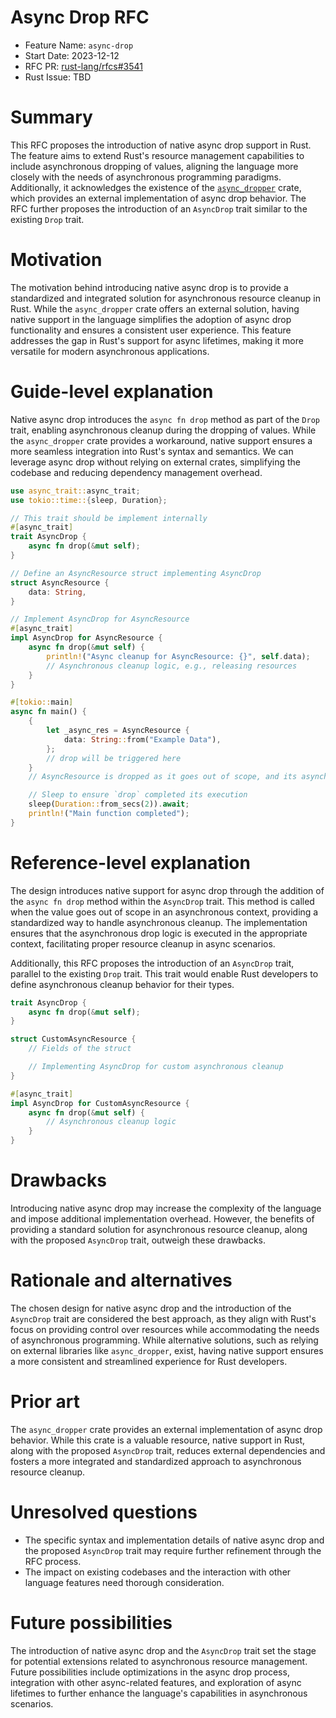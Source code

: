 # Async Drop RFC

- Feature Name: `async-drop`
- Start Date: 2023-12-12
- RFC PR: [rust-lang/rfcs#3541](https://github.com/rust-lang/rfcs/pull/3541)
- Rust Issue: TBD

# Summary
[summary]: #summary

This RFC proposes the introduction of native async drop support in Rust. The feature aims to extend Rust's resource management capabilities to include asynchronous dropping of values, aligning the language more closely with the needs of asynchronous programming paradigms. Additionally, it acknowledges the existence of the [`async_dropper`](https://github.com/t3hmrman/async-dropper) crate, which provides an external implementation of async drop behavior. The RFC further proposes the introduction of an `AsyncDrop` trait similar to the existing `Drop` trait.

# Motivation
[motivation]: #motivation

The motivation behind introducing native async drop is to provide a standardized and integrated solution for asynchronous resource cleanup in Rust. While the `async_dropper` crate offers an external solution, having native support in the language simplifies the adoption of async drop functionality and ensures a consistent user experience. This feature addresses the gap in Rust's support for async lifetimes, making it more versatile for modern asynchronous applications.

# Guide-level explanation
[guide-level-explanation]: #guide-level-explanation

Native async drop introduces the `async fn drop` method as part of the `Drop` trait, enabling asynchronous cleanup during the dropping of values. While the `async_dropper` crate provides a workaround, native support ensures a more seamless integration into Rust's syntax and semantics. We can leverage async drop without relying on external crates, simplifying the codebase and reducing dependency management overhead.

```rust
use async_trait::async_trait;
use tokio::time::{sleep, Duration};

// This trait should be implement internally
#[async_trait]
trait AsyncDrop {
    async fn drop(&mut self);
}

// Define an AsyncResource struct implementing AsyncDrop
struct AsyncResource {
    data: String,
}

// Implement AsyncDrop for AsyncResource
#[async_trait]
impl AsyncDrop for AsyncResource {
    async fn drop(&mut self) {
        println!("Async cleanup for AsyncResource: {}", self.data);
        // Asynchronous cleanup logic, e.g., releasing resources
    }
}

#[tokio::main]
async fn main() {
    {
        let _async_res = AsyncResource {
            data: String::from("Example Data"),
        };
        // drop will be triggered here
    }
    // AsyncResource is dropped as it goes out of scope, and its asynchronous drop logic may be executed later by the Tokio runtime

    // Sleep to ensure `drop` completed its execution
    sleep(Duration::from_secs(2)).await;
    println!("Main function completed");
}
```

# Reference-level explanation
[reference-level-explanation]: #reference-level-explanation

The design introduces native support for async drop through the addition of the `async fn drop` method within the `AsyncDrop` trait. This method is called when the value goes out of scope in an asynchronous context, providing a standardized way to handle asynchronous cleanup. The implementation ensures that the asynchronous drop logic is executed in the appropriate context, facilitating proper resource cleanup in async scenarios.

Additionally, this RFC proposes the introduction of an `AsyncDrop` trait, parallel to the existing `Drop` trait. This trait would enable Rust developers to define asynchronous cleanup behavior for their types.

```rust
trait AsyncDrop {
    async fn drop(&mut self);
}

struct CustomAsyncResource {
    // Fields of the struct

    // Implementing AsyncDrop for custom asynchronous cleanup
}

#[async_trait]
impl AsyncDrop for CustomAsyncResource {
    async fn drop(&mut self) {
        // Asynchronous cleanup logic
    }
}
```

# Drawbacks
[drawbacks]: #drawbacks

Introducing native async drop may increase the complexity of the language and impose additional implementation overhead. However, the benefits of providing a standard solution for asynchronous resource cleanup, along with the proposed `AsyncDrop` trait, outweigh these drawbacks.

# Rationale and alternatives
[rationale-and-alternatives]: #rationale-and-alternatives

The chosen design for native async drop and the introduction of the `AsyncDrop` trait are considered the best approach, as they align with Rust's focus on providing control over resources while accommodating the needs of asynchronous programming. While alternative solutions, such as relying on external libraries like `async_dropper`, exist, having native support ensures a more consistent and streamlined experience for Rust developers.

# Prior art
[prior-art]: #prior-art

The `async_dropper` crate provides an external implementation of async drop behavior. While this crate is a valuable resource, native support in Rust, along with the proposed `AsyncDrop` trait, reduces external dependencies and fosters a more integrated and standardized approach to asynchronous resource cleanup.

# Unresolved questions
[unresolved-questions]: #unresolved-questions

- The specific syntax and implementation details of native async drop and the proposed `AsyncDrop` trait may require further refinement through the RFC process.
- The impact on existing codebases and the interaction with other language features need thorough consideration.

# Future possibilities
[future-possibilities]: #future-possibilities

The introduction of native async drop and the `AsyncDrop` trait set the stage for potential extensions related to asynchronous resource management. Future possibilities include optimizations in the async drop process, integration with other async-related features, and exploration of async lifetimes to further enhance the language's capabilities in asynchronous scenarios.
